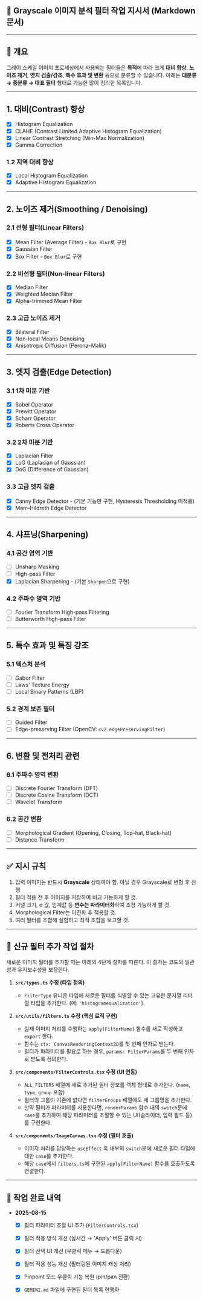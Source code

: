 ## 📄 Grayscale 이미지 분석 필터 작업 지시서 (Markdown 문서)

---
## 📌 개요

그레이 스케일 이미지 프로세싱에서 사용되는 필터들은 **목적**에 따라 크게 **대비 향상**, **노이즈 제거**, **엣지 검출/강조**, **특수 효과 및 변환** 등으로 분류할 수 있습니다.
아래는 **대분류 → 중분류 → 대표 필터** 형태로 가능한 많이 정리한 목록입니다.

---

## 1. **대비(Contrast) 향상**

- [x] Histogram Equalization
- [x] CLAHE (Contrast Limited Adaptive Histogram Equalization)
- [x] Linear Contrast Stretching (Min-Max Normalization)
- [x] Gamma Correction

### 1.2 지역 대비 향상

- [x] Local Histogram Equalization
- [x] Adaptive Histogram Equalization

---

## 2. **노이즈 제거(Smoothing / Denoising)**

### 2.1 선형 필터(Linear Filters)

- [x] Mean Filter (Average Filter) - `Box Blur`로 구현
- [x] Gaussian Filter
- [x] Box Filter - `Box Blur`로 구현

### 2.2 비선형 필터(Non-linear Filters)

- [x] Median Filter 
- [x] Weighted Median Filter
- [x] Alpha-trimmed Mean Filter

### 2.3 고급 노이즈 제거

- [x] Bilateral Filter
- [x] Non-local Means Denoising
- [x] Anisotropic Diffusion (Perona–Malik)

---

## 3. **엣지 검출(Edge Detection)**

### 3.1 1차 미분 기반

- [x] Sobel Operator
- [x] Prewitt Operator
- [x] Scharr Operator
- [x] Roberts Cross Operator

### 3.2 2차 미분 기반

- [x] Laplacian Filter
- [x] LoG (Laplacian of Gaussian)
- [x] DoG (Difference of Gaussian)

### 3.3 고급 엣지 검출

- [x] Canny Edge Detector - (기본 기능만 구현, Hysteresis Thresholding 미적용)
- [x] Marr–Hildreth Edge Detector

---

## 4. **샤프닝(Sharpening)**

### 4.1 공간 영역 기반

- [ ] Unsharp Masking
- [ ] High-pass Filter
- [x] Laplacian Sharpening - (기본 `Sharpen`으로 구현)

### 4.2 주파수 영역 기반

- [ ] Fourier Transform High-pass Filtering
- [ ] Butterworth High-pass Filter

---

## 5. **특수 효과 및 특징 강조**

### 5.1 텍스처 분석

- [ ] Gabor Filter
- [ ] Laws' Texture Energy
- [ ] Local Binary Patterns (LBP)

### 5.2 경계 보존 필터

- [ ] Guided Filter
- [ ] Edge-preserving Filter (OpenCV: `cv2.edgePreservingFilter`)

---

## 6. **변환 및 전처리 관련**

### 6.1 주파수 영역 변환

- [ ] Discrete Fourier Transform (DFT)
- [ ] Discrete Cosine Transform (DCT)
- [ ] Wavelet Transform

### 6.2 공간 변환

- [ ] Morphological Gradient (Opening, Closing, Top-hat, Black-hat)
- [ ] Distance Transform

---
## ✅ 지시 규칙

1. 입력 이미지는 반드시 **Grayscale** 상태여야 함. 아닐 경우 Grayscale로 변형 후 진행
2. 필터 적용 전 후 이미지를 저장하여 비교 가능하게 할 것.
3. 커널 크기, σ 값, 임계값 등 **변수는 파라미터화**하여 조정 가능하게 할 것.
4. Morphological Filter는 이진화 후 적용할 것.
5. 여러 필터를 조합해 실험하고 최적 조합을 보고할 것.

---

## 🚀 신규 필터 추가 작업 절차

새로운 이미지 필터를 추가할 때는 아래의 4단계 절차를 따른다. 이 절차는 코드의 일관성과 유지보수성을 보장한다.

1.  **`src/types.ts` 수정 (타입 정의)**
    - `FilterType` 유니온 타입에 새로운 필터를 식별할 수 있는 고유한 문자열 리터럴 타입을 추가한다. (예: `'histogramequalization'`).

2.  **`src/utils/filters.ts` 수정 (핵심 로직 구현)**
    - 실제 이미지 처리를 수행하는 `apply[FilterName]` 함수를 새로 작성하고 `export` 한다.
    - 함수는 `ctx: CanvasRenderingContext2D`를 첫 번째 인자로 받는다.
    - 필터가 파라미터를 필요로 하는 경우, `params: FilterParams`를 두 번째 인자로 받도록 정의한다.

3.  **`src/components/FilterControls.tsx` 수정 (UI 연동)**
    - `ALL_FILTERS` 배열에 새로 추가된 필터 정보를 객체 형태로 추가한다. (`name`, `type`, `group` 포함)
    - 필터의 그룹이 기존에 없다면 `filterGroups` 배열에도 새 그룹명을 추가한다.
    - 만약 필터가 파라미터를 사용한다면, `renderParams` 함수 내의 `switch`문에 `case`를 추가하여 해당 파라미터를 조절할 수 있는 UI(슬라이더, 입력 필드 등)를 구현한다.

4.  **`src/components/ImageCanvas.tsx` 수정 (필터 호출)**
    - 이미지 처리를 담당하는 `useEffect` 훅 내부의 `switch`문에 새로운 필터 타입에 대한 `case`를 추가한다.
    - 해당 `case`에서 `filters.ts`에 구현된 `apply[FilterName]` 함수를 호출하도록 연결한다.

---

## 🚀 작업 완료 내역

- **2025-08-15**
  - [x] 필터 파라미터 조절 UI 추가 (`FilterControls.tsx`)
  - [x] 필터 적용 방식 개선 (실시간 → 'Apply' 버튼 클릭 시)
  - [x] 필터 선택 UI 개선 (우클릭 메뉴 → 드롭다운)
  - [x] 필터 적용 성능 개선 (필터링된 이미지 캐싱 처리)
  - [x] Pinpoint 모드 우클릭 기능 복원 (pin/pan 전환)
  - [x] `GEMINI.md` 파일에 구현된 필터 목록 현행화 

